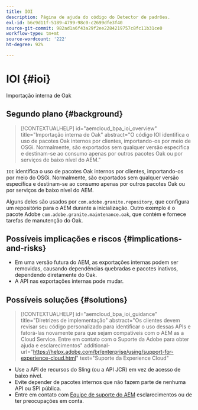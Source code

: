 ```yaml
---
title: IOI
description: Página de ajuda do código do Detector de padrões.
exl-id: b6c9d11f-5189-4799-98c0-c2699dfe3f40
source-git-commit: 982ad1a6f43a29f2ee2284219757c8fc11b31ce0
workflow-type: tm+mt
source-wordcount: '222'
ht-degree: 92%

---
```


# IOI {#ioi}

Importação interna de Oak

## Segundo plano {#background}

>[!CONTEXTUALHELP]
>id="aemcloud_bpa_ioi_overview"
>title="Importação interna de Oak"
>abstract="O código IOI identifica o uso de pacotes Oak internos por clientes, importando-os por meio de OSGi. Normalmente, são exportados sem qualquer versão específica e destinam-se ao consumo apenas por outros pacotes Oak ou por serviços de baixo nível do AEM."

`IOI` identifica o uso de pacotes Oak internos por clientes, importando-os por meio do OSGi. Normalmente, são exportados sem qualquer versão específica e destinam-se ao consumo apenas por outros pacotes Oak ou por serviços de baixo nível do AEM.

Alguns deles são usados por `com.adobe.granite.repository`, que configura um repositório para o AEM durante a inicialização. Outro exemplo é o pacote Adobe `com.adobe.granite.maintenance.oak`, que contém e fornece tarefas de manutenção do Oak.

## Possíveis implicações e riscos {#implications-and-risks}

* Em uma versão futura do AEM, as exportações internas podem ser removidas, causando dependências quebradas e pacotes inativos, dependendo diretamente do Oak.
* A API nas exportações internas pode mudar.

## Possíveis soluções {#solutions}

>[!CONTEXTUALHELP]
>id="aemcloud_bpa_ioi_guidance"
>title="Diretrizes de implementação"
>abstract="Os clientes devem revisar seu código personalizado para identificar o uso dessas APIs e fatorá-las novamente para que sejam compatíveis com o AEM as a Cloud Service. Entre em contato com o Suporte da Adobe para obter ajuda e esclarecimentos"
>additional-url="https://helpx.adobe.com/br/enterprise/using/support-for-experience-cloud.html" text="Suporte da Experience Cloud"

* Use a API de recursos do Sling (ou a API JCR) em vez de acesso de baixo nível.
* Evite depender de pacotes internos que não fazem parte de nenhuma API ou SPI pública.
* Entre em contato com [Equipe de suporte do AEM](https://helpx.adobe.com/br/enterprise/using/support-for-experience-cloud.html) esclarecimentos ou de ter preocupações em conta.
